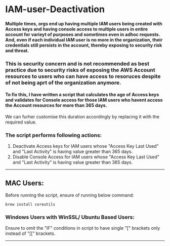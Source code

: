 # IAM-user-Deactivation

#### Multiple times, orgs end up having multiple IAM users being created with Access keys and having console access to multiple users in entire account for varieyt of purposes and sometimes even in adhoc requests. And, even if each individual IAM user is no more in the organization, their credentials still persists in the account, thereby exposing to security risk and threat.

### This is security concern and is not recommended as best practice due to security risks of exposing the AWS Account resources to users who can have access to resoruces despite of not being aprt of the organization anymore.

#### To fix this, I have written a script that calculates the age of Access keys and validates for Console access for those IAM users who havent access the Account resources for more than 365 days. 
We can furher customise this duration accordingly by replacing it with the required value.

### The script performs following actions:

1) Deactivate Access keys for IAM users whose "Access Key Last Used" and "Last Activity" is having value greater than 365 days.
2) Disable Console Access for IAM users whose "Access Key Last Used" and "Last Activity" is having value greater than 365 days.

-------------------

## MAC Users:

Before running the script, ensure of running below command:
```
brew install coreutils

```

### Windows Users with WinSSL/ Ubuntu Based Users:

Ensure to omit the "IF" conditions in script to have single "[" brackets only instead of "[[" brackets.

-------------





